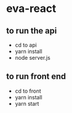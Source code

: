 # eva-react

## to run the api
- cd to api 
- yarn install 
- node server.js 

## to run front end 
- cd to front
- yarn install 
- yarn start 

